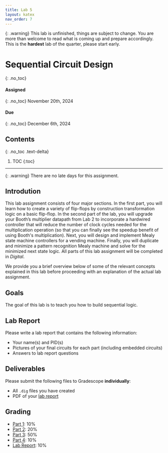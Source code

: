 ```yaml
---
title: Lab 5
layout: katex
nav_order: 7
---
```


{: .warning}
This lab is unfinished, things are subject to change.
You are more than welcome to read what is coming up and prepare accordingly.
This is the **hardest** lab of the quarter, please start early.

# Sequential Circuit Design
{: .no_toc}

#### Assigned
{: .no_toc}
November 20th, 2024

#### Due
{: .no_toc}
December 6th, 2024

## Contents
{: .no_toc .text-delta}

1. TOC
{:toc}

---

{: .warning}
There are no late days for this assignment.

## Introdution

This lab assignment consists of four major sections.
In the first part, you will learn how to create a variety of flip-flops by construction transformation logic on a basic flip-flop.
In the second part of the lab, you will upgrade your Booth’s multiplier datapath from Lab 2 to incorporate a hardwired controller that will reduce the number of clock cycles needed for the multiplication operation (so that you can finally see the speedup benefit of using Booth's multiplication).
Next, you will design and implement Mealy state machine controllers for a vending machine.
Finally, you will duplicate and minimize a pattern recognition Mealy machine and solve for the minimized next state logic.
All parts of this lab assignment will be completed in *Digital*.

We provide you a brief overview below of some of the relevant concepts explained in this lab before proceeding with an explanation of the actual lab assignment.

## Goals

The goal of this lab is to teach you how to build sequential logic.

## Lab Report

Please write a lab report that contains the following information:
- Your name(s) and PID(s)
- Pictures of your final circuits for each part (including embedded circuits)
- Answers to lab report questions

## Deliverables

Please submit the following files to Gradescope **individually**:

- All `.dig` files you have created 
- PDF of your [lab report](#lab-report)

## Grading

* [Part 1](https://cse140l.github.io/fa24-labs/docs/lab5/part1): 10%
* [Part 2](https://cse140l.github.io/fa24-labs/docs/lab5/part2): 20%
* [Part 3](https://cse140l.github.io/fa24-labs/docs/lab5/part3): 50%
* [Part 4](https://cse140l.github.io/fa24-labs/docs/lab5/part4): 10%
* [Lab Report](#lab-report): 10%
